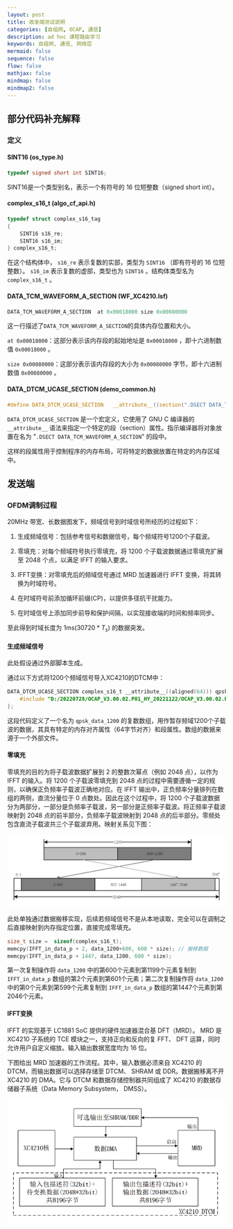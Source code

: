 ```yaml
---
layout: post
title: 收发端测试说明
categories: [自组网, OCAP, 通信]
description: ad hoc 课程路由学习
keywords: 自组网, 通信, 网络层
mermaid: false
sequence: false
flow: false
mathjax: false
mindmap: false
mindmap2: false
---
```


## 部分代码补充解释

### 定义

#### SINT16 (os_type.h)

```c
typedef signed short int SINT16;
```

SINT16是一个类型别名，表示一个有符号的 16 位短整数（signed short int）。

#### complex_s16_t (algo_cf_api.h)

```c
typedef struct complex_s16_tag
{
    SINT16 s16_re;
    SINT16 s16_im;
} complex_s16_t;
```

在这个结构体中， `s16_re` 表示复数的实部，类型为 `SINT16` （即有符号的 16 位短整数）。 `s16_im` 表示复数的虚部，类型也为 `SINT16` 。结构体类型名为 `complex_s16_t` 。

#### DATA_TCM_WAVEFORM_A_SECTION (WF_XC4210.lsf)

```c
DATA_TCM_WAVEFORM_A_SECTION  at 0x00018000 size 0x00080000
```

这一行描述了`DATA_TCM_WAVEFORM_A_SECTION`的具体内存位置和大小。

`at 0x00018000`：这部分表示该内存段的起始地址是 `0x00018000` ，即十六进制数值 `0x00018000` 。

`size 0x00080000`：这部分表示该内存段的大小为 `0x00080000` 字节，即十六进制数值 `0x00080000` 。

#### DATA_DTCM_UCASE_SECTION  (demo_common.h)

```c
#define DATA_DTCM_UCASE_SECTION   __attribute__((section(".DSECT DATA_TCM_WAVEFORM_A_SECTION")))
```

`DATA_DTCM_UCASE_SECTION` 是一个宏定义，它使用了 GNU C 编译器的 `__attribute__` 语法来指定一个特定的段（section）属性。指示编译器将对象放置在名为 "`.DSECT DATA_TCM_WAVEFORM_A_SECTION`" 的段中。

这样的段属性用于控制程序的内存布局，可将特定的数据放置在特定的内存区域中。

## 发送端

### OFDM调制过程

20MHz 带宽、长数据图发下，频域信号到时域信号所经历的过程如下：

1. 生成频域信号：包括参考信号和数据信号，每个频域符号1200个子载波。

2. 零填充：对每个频域符号执行零填充，将 1200 个子载波数据通过零填充扩展至 2048 个点，以满足 IFFT 的输入要求。

3. IFFT变换：对零填充后的频域信号通过 MRD 加速器进行 IFFT 变换，将其转换为时域符号。

4. 在时域符号前添加循环前缀(CP)，以提供多径抗干扰能力。

5. 在时域信号上添加同步前导和保护间隔，以实现接收端的时间和频率同步。

至此得到时域长度为 1ms($30720*T_s$) 的数据突发。

#### 生成频域信号

此处假设通过外部脚本生成。

通过以下方式将1200个频域信号导入XC4210的DTCM中：

```c
DATA_DTCM_UCASE_SECTION complex_s16_t __attribute__((aligned(64))) qpsk_data_1200[] = {
    #include "D:/20220728/OCAP_V3.00.02.P01_HY_20221122/OCAP_V3.00.02.P01_HY_20221122/app/TFWD/XC4210/algo/data/qpsk_data_1200_orign.dat"
};
```

这段代码定义了一个名为 `qpsk_data_1200` 的复数数组，用作暂存频域1200个子载波的数据，其具有特定的内存对齐属性（64字节对齐）和段属性。数组的数据来源于一个外部文件。

#### 零填充

零填充的目的为将子载波数据扩展到 2 的整数次幂点（例如 2048 点），以作为IFFT 的输入。将 1200 个子载波零填充到 2048 点的过程中需要遵循一定的规则，以确保正负频率子载波正确地对应。在 IFFT 输出中，正负频率分量排列在数组的两侧，直流分量位于 0 点数处。因此在这个过程中，将 1200 个子载波数据分为两部分，一部分是负频率子载波，另一部分是正频率子载波。将正频率子载波映射到 2048 点的前半部分，负频率子载波映射到 2048 点的后半部分。零频处包含直流子载波共三个子载波弃用。映射关系见下图：

![图 1](/images/2023-4-23-OCAP_tx_rx_test/IMG_20230423-105516889.png)  

此处单独通过数据搬移实现，后续若频域信号不是从本地读取，完全可以在调制之后直接映射到内存指定位置，直接完成零填充。

```c
size_t size =  sizeof(complex_s16_t); 
memcpy(IFFT_in_data_p + 2, data_1200+600, 600 * size); // 搬移数据
memcpy(IFFT_in_data_p + 1447, data_1200, 600 * size);
```

第一次复制操作将 `data_1200` 中的第600个元素到第1199个元素复制到 `IFFT_in_data_p` 数组的第2个元素到第601个元素；第二次复制操作将 `data_1200` 中的第0个元素到第599个元素复制到 `IFFT_in_data_p` 数组的第1447个元素到第2046个元素。

#### IFFT变换

IFFT 的实现基于 LC1881 SoC 提供的硬件加速器混合基 DFT（MRD）。 MRD 是XC4210 子系统的 TCE 模块之一，支持正向和反向的复 FFT、 DFT 运算，同时允许用户自定义缩放。输入输出数据宽度均为 16 位。

下图给出 MRD 加速器的工作流程。其中，输入数据必须来自 XC4210 的 DTCM，而输出数据可以选择存储至 DTCM、 SHRAM 或 DDR。数据搬移离不开 XC4210 的 DMA。它与 DTCM 和数据存储控制器共同组成了 XC4210 的数据存储器子系统（Data Memory Subsystem， DMSS）。 

![图 2](/images/2023-4-23-OCAP_tx_rx_test/IMG_20230423-110023720.png)  
